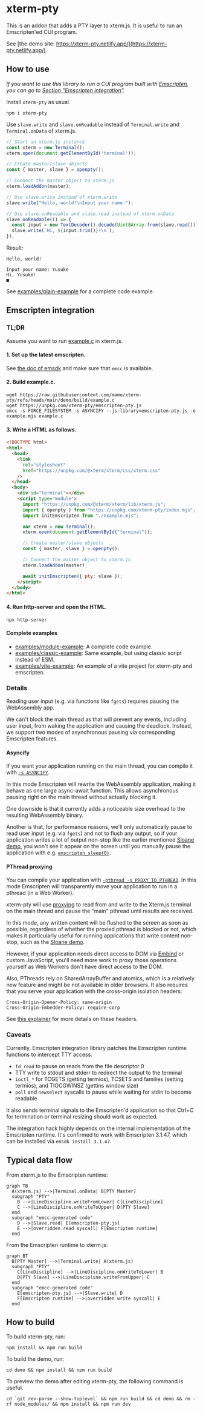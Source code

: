 # xterm-pty

This is an addon that adds a PTY layer to xterm.js.
It is useful to run an Emscripten'ed CUI program.

See [the demo site: https://xterm-pty.netlify.app/](https://xterm-pty.netlify.app/).

## How to use

_If you want to use this library to run a CUI program built with [Emscripten](https://emscripten.org/), you can go to [Section "Emscripten integration"](#emscripten-integration)._

Install `xterm-pty` as usual.

```shell
npm i xterm-pty
```

Use `slave.write` and `slave.onReadable` instead of `Terminal.write` and `Terminal.onData` of xterm.js.

```js
// Start an xterm.js instance
const xterm = new Terminal();
xterm.open(document.getElementById('terminal'));

// Create master/slave objects
const { master, slave } = openpty();

// Connect the master object to xterm.js
xterm.loadAddon(master);

// Use slave.write instead of xterm.write
slave.write("Hello, world!\nInput your name:");

// Use slave.onReadable and slave.read instead of xterm.onData
slave.onReadable(() => {
  const input = new TextDecoder().decode(Uint8Array.from(slave.read()));
  slave.write(`Hi, ${input.trim()}!\n`);
});
```

Result:

```text
Hello, world!

Input your name: Yusuke
Hi, Yusuke!
■
```

See [examples/plain-example](https://github.com/mame/xterm-pty/tree/main/examples/plain-example) for a complete code example.

## Emscripten integration

### TL;DR

Assume you want to run [example.c](https://github.com/mame/xterm-pty/blob/master/demo/build/example.c) in xterm.js.

#### 1. Set up the latest emscripten.

See [the doc of emsdk](https://emscripten.org/docs/getting_started/downloads.html) and make sure that `emcc` is available.

#### 2. Build example.c.

```
wget https://raw.githubusercontent.com/mame/xterm-pty/refs/heads/main/demo/build/example.c
wget https://unpkg.com/xterm-pty/emscripten-pty.js
emcc -s FORCE_FILESYSTEM -s ASYNCIFY --js-library=emscripten-pty.js -o example.mjs example.c
```

#### 3. Write a HTML as follows.

```html
<!DOCTYPE html>
<html>
  <head>
    <link
      rel="stylesheet"
      href="https://unpkg.com/@xterm/xterm/css/xterm.css"
    />
  </head>
  <body>
    <div id="terminal"></div>
    <script type="module">
      import "https://unpkg.com/@xterm/xterm/lib/xterm.js";
      import { openpty } from "https://unpkg.com/xterm-pty/index.mjs";
      import initEmscripten from "./example.mjs";

      var xterm = new Terminal();
      xterm.open(document.getElementById("terminal"));

      // Create master/slave objects
      const { master, slave } = openpty();

      // Connect the master object to xterm.js
      xterm.loadAddon(master);

      await initEmscripten({ pty: slave });
    </script>
  </body>
</html>
```

#### 4. Run http-server and open the HTML.

```
npx http-server
```

#### Complete examples

- [examples/module-example](https://github.com/mame/xterm-pty/tree/main/examples/module-example): A complete code example.
- [examples/classic-example](https://github.com/mame/xterm-pty/tree/main/examples/classic-example): Same example, but using classic script instead of ESM.
- [examples/vite-example](https://github.com/mame/xterm-pty/tree/main/examples/vite-example): An example of a vite project for xterm-pty and emscripten.

### Details

Reading user input (e.g. via functions like `fgets`) requires pausing the WebAssembly app.

We can't block the main thread as that will prevent any events, including user input, from waking the application and causing the deadlock. Instead, we support two modes of asynchronous pausing via corresponding Emscripten features.

#### Asyncify

If you want your application running on the main thread, you can compile it with [`-s ASYNCIFY`](https://emscripten.org/docs/porting/asyncify.html).

In this mode Emscripten will rewrite the WebAssembly application, making it behave as one large async-await function. This allows asynchronous pausing right on the main thread without actually blocking it.

One downside is that it currently adds a noticeable size overhead to the resulting WebAssembly binary.

Another is that, for performance reasons, we'll only automatically pause to read user input (e.g. via `fgets`) and not to flush any output, so if your application writes a lot of output non-stop like the earlier mentioned [Sloane demo](https://xterm-pty.netlify.app/#sloane-xterm), you won't see it appear on the screen until you manually pause the application with e.g. [`emscripten_sleep(0)`](https://emscripten.org/docs/porting/emscripten-runtime-environment.html?highlight=emscripten_sleep#using-asyncify-to-yield-to-the-browser).

#### PThread proxying

You can compile your application with [`-pthread -s PROXY_TO_PTHREAD`](https://emscripten.org/docs/porting/pthreads.html?highlight=proxy_to_pthread#additional-flags). In this mode Emscripten will transparently move your application to run in a pthread (in a Web Worker).

xterm-pty will use [proxying](https://emscripten.org/docs/porting/pthreads.html?highlight=proxy_to_pthread#proxying) to read from and write to the Xterm.js terminal on the main thread and pause the "main" pthread until results are received.

In this mode, any written content will be flushed to the screen as soon as possible, regardless of whether the proxied pthread is blocked or not, which makes it particularly useful for running applications that write content non-stop, such as the [Sloane demo](https://xterm-pty.netlify.app/#sloane-xterm).

However, if your application needs direct access to DOM via [Embind](https://emscripten.org/docs/porting/connecting_cpp_and_javascript/embind.html) or custom JavaScript, you'll need more work to proxy those operations yourself as Web Workers don't have direct access to the DOM.

Also, PThreads rely on SharedArrayBuffer and atomics, which is a relatively new feature and might be not available in older browsers. It also requires that you serve your application with the cross-origin isolation headers:

```http
Cross-Origin-Opener-Policy: same-origin
Cross-Origin-Embedder-Policy: require-corp
```

See [this explainer](https://web.dev/coop-coep/) for more details on these headers.

### Caveats

Currently, Emscripten integration library patches the Emscripten runtime functions to intercept TTY access.

- `fd_read` to pause on reads from the file descriptor 0
- TTY write to stdout and stderr to redirect the output to the terminal
- `ioctl_*` for TCGETS (getting termios), TCSETS and families (setting termios), and TIOCGWINSZ (gettins window size)
- `poll` and `newselect` syscalls to pause while waiting for stdin to become readable

It also sends terminal signals to the Emscripten'd application so that Ctrl+C for termination or terminal resizing should work as expected.

The integration hack highly depends on the internal implementation of the Emscripten runtime. It's confirmed to work with Emscripten 3.1.47, which can be installed via `emsdk install 3.1.47`.

## Typical data flow

From xterm.js to the Emscripten runtime:

```mermaid
graph TB
  A(xterm.js) -->|Terminal.onData| B[PTY Master]
  subgraph "PTY"
    B -->|LineDiscipline.writeFromLower| C[LineDiscipline]
    C -->|LineDiscipline.onWriteToUpper| D[PTY Slave]
  end
  subgraph "emcc-generated code"
    D -->|Slave.read| E[emscripten-pty.js]
    E -->|overridden read syscall| F[Emscripten runtime]
  end
```

From the Emscripten runtime to xterm.js:

```mermaid
graph BT
  B[PTY Master] -->|Terminal.write| A(xterm.js)
  subgraph "PTY"
    C[LineDiscipline] -->|LineDiscipline.onWriteToLower| B
    D[PTY Slave] -->|LineDiscipline.writeFromUpper| C
  end
  subgraph "emcc-generated code"
    E[emscripten-pty.js] -->|Slave.write| D
    F[Emscripten runtime] -->|overridden write syscall| E
  end
```

## How to build

To build xterm-pty, run:

```shell
npm install && npm run build
```

To build the demo, run:

```shell
cd demo && npm install && npm run build
```

To preview the demo after editing xterm-pty, the following command is useful.

```shell
cd `git rev-parse --show-toplevel` && npm run build && cd demo && rm -rf node_modules/ && npm install && npm run dev
```
